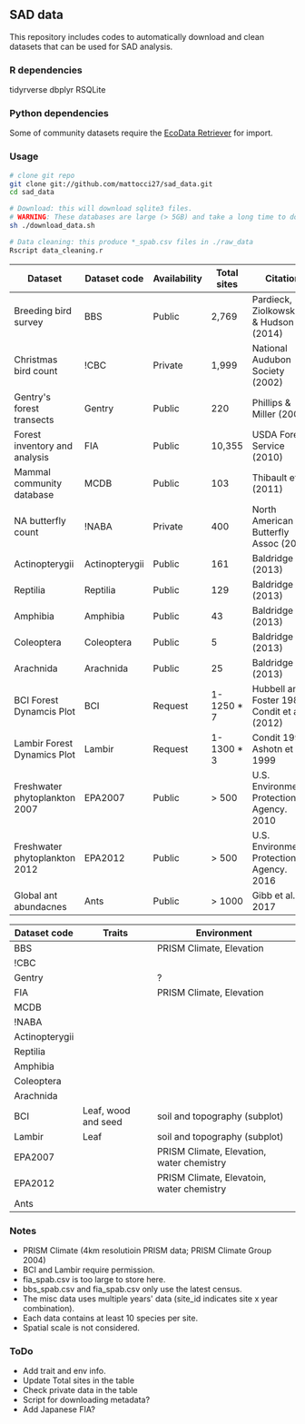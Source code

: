 ## SAD data
This repository includes codes to automatically download and clean datasets that
 can be used for SAD analysis.

### R dependencies
tidyrverse
dbplyr
RSQLite

### Python dependencies
Some of community datasets require the
 [EcoData Retriever](https://github.com/weecology/retriever) for import.

### Usage

```sh
# clone git repo
git clone git://github.com/mattocci27/sad_data.git
cd sad_data

# Download: this will download sqlite3 files.
# WARNING: These databases are large (> 5GB) and take a long time to download
sh ./download_data.sh

# Data cleaning: this produce *_spab.csv files in ./raw_data
Rscript data_cleaning.r
```


| Dataset                           | Dataset code   | Availability | Total sites | Citation                                      |
|-----------------------------------|----------------|--------------|-------------|-----------------------------------------------|
| Breeding bird survey              | BBS            | Public       | 2,769       | Pardieck, Ziolkowski Jr & Hudson (2014)       |
| Christmas bird count              | !CBC            | Private      | 1,999      | National Audubon Society (2002)               |
| Gentry's forest transects         | Gentry         | Public       | 220         | Phillips & Miller (2002)                      |
| Forest inventory and analysis     | FIA            | Public       | 10,355      | USDA Forest Service (2010)                    |
| Mammal community database         | MCDB           | Public       | 103         | Thibault et al. (2011)                        |
| NA butterfly count                | !NABA           | Private      | 400        | North American Butterfly Assoc (2009)         |
| Actinopterygii                    | Actinopterygii | Public       | 161         | Baldridge (2013)                              |
| Reptilia                          | Reptilia       | Public       | 129         | Baldridge (2013)                              |
| Amphibia                          | Amphibia       | Public       | 43          | Baldridge (2013)                              |
| Coleoptera                        | Coleoptera     | Public       | 5           | Baldridge (2013)                              |
| Arachnida                         | Arachnida      | Public       | 25          | Baldridge (2013)                              |
| BCI Forest Dynamcis Plot          | BCI            | Request      | 1-1250 * 7  | Hubbell and Foster 1983; Condit et al. (2012) |
| Lambir Forest Dynamics Plot       | Lambir         | Request      | 1-1300 * 3  | Condit 1998; Ashotn et al. 1999               |
| Freshwater phytoplankton 2007     | EPA2007        | Public       | > 500       | U.S. Environmental Protection Agency. 2010    |
| Freshwater phytoplankton 2012     | EPA2012        | Public       | > 500       | U.S. Environmental Protection Agency. 2016    |
| Global ant abundacnes             | Ants           | Public       | > 1000      | Gibb et al. 2017                              |

| Dataset code   |Traits                | Environment                   
|----------------|------                |-----          
| BBS            |                      | PRISM Climate, Elevation
| !CBC           |                      |
| Gentry         |                      | ?
| FIA            |                      | PRISM Climate, Elevation
| MCDB           |                      |
| !NABA          |                      |
| Actinopterygii |                      |
| Reptilia       |                      |
| Amphibia       |                      |
| Coleoptera     |                      |
| Arachnida      |                      |
| BCI            | Leaf, wood and seed  | soil and topography (subplot) 
| Lambir         | Leaf                 | soil and topography (subplot) 
| EPA2007        |                      | PRISM Climate, Elevation, water chemistry 
| EPA2012        |                      | PRISM Climate, Elevatoin, water chemistry 
| Ants           |                      |

### Notes
- PRISM Climate (4km resolutioin PRISM data; PRISM Climate Group 2004)
- BCI and Lambir require permission.
- fia_spab.csv is too large to store here.
- bbs_spab.csv and fia_spab.csv only use the latest census.
- The misc data uses multiple years' data (site_id indicates site x year combination).
- Each data contains at least 10 species per site.
- Spatial scale is not considered.

### ToDo
- Add trait and env info. 
- Update Total sites in the table
- Check private data in the table
- Script for downloading metadata?
- Add Japanese FIA?
